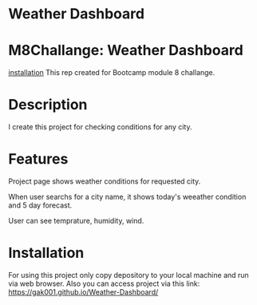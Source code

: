 # Weather Dashboard

# M8Challange: Weather Dashboard
[installation](#-installation)
This rep created for Bootcamp module 8 challange.

# Description

I create this project for checking conditions for any city.

# Features

Project page shows weather conditions for requested city.

When user searchs for a city name, it shows today's weeather condition and 5 day forecast.

User can see temprature, humidity, wind.

# Installation

For using this project only copy depository to your local machine and run via web browser.
Also you can access project via this link: https://gak001.github.io/Weather-Dashboard/
